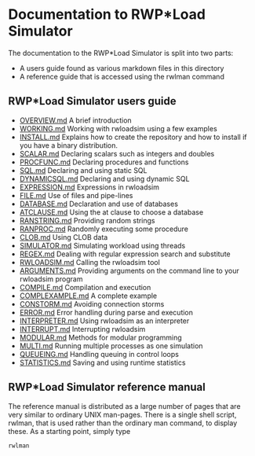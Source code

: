 # Documentation to RWP\*Load Simulator

The documentation to the RWP\*Load Simulator is split into two parts:

* A users guide found as various markdown files in this directory
* A reference guide that is accessed using the rwlman command

## RWP\*Load Simulator users guide

* [OVERVIEW.md](OVERVIEW.md) A brief introduction
* [WORKING.md](WORKING.md) Working with rwloadsim using a few examples
* [INSTALL.md](INSTALL.md) Explains how to create the repository and how to install if you have a binary distribution.
* [SCALAR.md](SCALAR.md) Declaring scalars such as integers and doubles
* [PROCFUNC.md](PROCFUNC.md) Declaring procedures and functions
* [SQL.md](SQL.md) Declaring and using static SQL
* [DYNAMICSQL.md](DYNAMICSQL.md) Declaring and using dynamic SQL
* [EXPRESSION.md](EXPRESSION.md) Expressions in rwloadsim
* [FILE.md](FILE.md) Use of files and pipe-lines
* [DATABASE.md](DATABASE.md) Declaration and use of databases
* [ATCLAUSE.md](ATCLAUSE.md) Using the at clause to choose a database
* [RANSTRING.md](RANSTRING.md) Providing random strings
* [RANPROC.md](RANPROC.md) Randomly executing some procedure
* [CLOB.md](CLOB.md) Using CLOB data
* [SIMULATOR.md](SIMULATOR.md) Simulating workload using threads
* [REGEX.md](REGEX.md) Dealing with regular expression search and substitute
* [RWLOADSIM.md](RWLOADSIM.md) Calling the rwloadsim tool
* [ARGUMENTS.md](ARGUMENTS.md) Providing arguments on the command line to your rwloadsim program
* [COMPILE.md](COMPILE.md) Compilation and execution
* [COMPLEXAMPLE.md](COMPLEXAMPLE.md) A complete example
* [CONSTORM.md](CONSTORM.md) Avoiding connection storms
* [ERROR.md](ERROR.md) Error handling during parse and execution
* [INTERPRETER.md](INTERPRETER.md) Using rwloadsim as an interpreter
* [INTERRUPT.md](INTERRUPT.md) Interrupting rwloadsim
* [MODULAR.md](MODULAR.md) Methods for modular programming
* [MULTI.md](MULTI.md) Running multiple processes as one simulation
* [QUEUEING.md](QUEUEING.md) Handling queuing in control loops
* [STATISTICS.md](STATISTICS.md) Saving and using runtime statistics

## RWP\*Load Simulator reference manual

The reference manual is distributed as a large number of pages that are very similar
to ordinary UNIX man-pages.
There is a single shell script, rwlman, that is used rather than the ordinary man
command, to display these. 
As a starting point, simply type
```
rwlman
```
